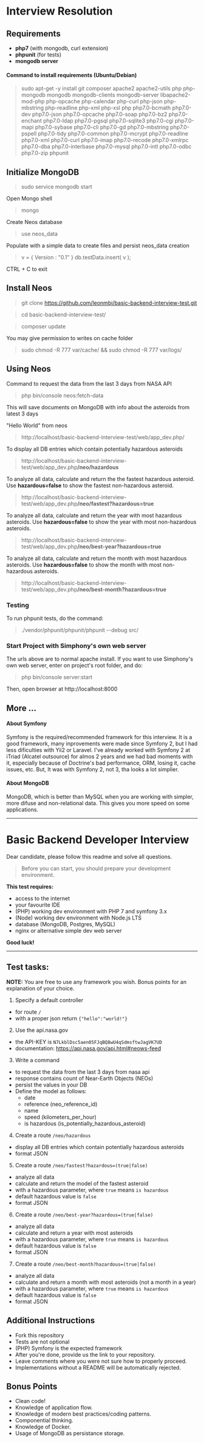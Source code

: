 # Interview Resolution

## Requirements
- **php7** (with mongodb, curl extension)
- **phpunit** (for tests)
- **mongodb server**

#### Command to install requirements (Ubuntu/Debian)
>sudo apt-get -y install git composer apache2 apache2-utils php php-mongodb mongodb mongodb-clients mongodb-server libapache2-mod-php php-opcache php-calendar php-curl php-json php-mbstring php-readline php-xml php-xsl php php7.0-bcmath php7.0-dev php7.0-json php7.0-opcache php7.0-soap php7.0-bz2 php7.0-enchant php7.0-ldap php7.0-pgsql php7.0-sqlite3 php7.0-cgi php7.0-mapi php7.0-sybase php7.0-cli php7.0-gd php7.0-mbstring php7.0-pspell php7.0-tidy php7.0-common php7.0-mcrypt php7.0-readline php7.0-xml php7.0-curl php7.0-imap php7.0-recode php7.0-xmlrpc php7.0-dba php7.0-interbase php7.0-mysql php7.0-intl php7.0-odbc php7.0-zip phpunit



## Initialize MongoDB

>sudo service mongodb start


Open Mongo shell
>mongo

Create Neos database
>use neos_data

Populate with a simple data to create files and persist neos_data creation
>v = { Version : "0.1" }
>db.testData.insert( v );

CTRL + C to exit

## Install Neos
>git clone https://github.com/leonmbj/basic-backend-interview-test.git

>cd basic-backend-interview-test/

>composer update

You may give permission to writes on cache folder

>sudo chmod -R 777 var/cache/ && sudo chmod -R 777 var/logs/

## Using Neos

Command to request the data from the last 3 days from NASA API
>php bin/console neos:fetch-data 

This will save documents on MongoDB with info about the asteroids from latest 3 days 

"Hello World" from neos

>http://localhost/basic-backend-interview-test/web/app_dev.php/

To display all DB entries which contain potentially hazardous asteroids

>http://localhost/basic-backend-interview-test/web/app_dev.php<b>/neo/hazardous</b>


To analyze all data, calculate and return the the fastest hazardous asteroid. Use <b>hazardous=false</b> to show the fastest non-hazardous asteroid.

>http://localhost/basic-backend-interview-test/web/app_dev.php<b>/neo/fastest?hazardous=true</b>

To analyze all data, calculate and return the year with most hazardous asteroids. Use <b>hazardous=false</b> to show the year with most non-hazardous asteroids.

>http://localhost/basic-backend-interview-test/web/app_dev.php<b>/neo/best-year?hazardous=true</b>

To analyze all data, calculate and return the month with most hazardous asteroids. Use <b>hazardous=false</b> to show the month with most non-hazardous asteroids.

>http://localhost/basic-backend-interview-test/web/app_dev.php<b>/neo/best-month?hazardous=true</b>

### Testing

To run phpunit tests, do the command:

>./vendor/phpunit/phpunit/phpunit --debug src/

### Start Project with Simphony's own web server

The urls above are to normal apache install. If you want to use Simphony's own web server, enter on project's root folder, and do:

>php bin/console server:start

Then, open browser at http://localhost:8000


## More ...

#### About Symfony
Symfony is the required/recommended framework for this interview. It is a good framework, many inprovements were made since Symfony 2, but I had less dificulties with Yii2 or Laravel. I've already worked with Symfony 2 at iTriad (Alcatel outsource)  for almos 2 years and we had bad moments with it, especially because of Doctrine's bad performance, ORM, losing it, cache issues, etc. But, It was with Symfony 2, not 3, tha looks a lot simplier.


#### About MongoDB
MongoDB, which is better than MySQL when you are working with simpler, more difuse and non-relational data. This gives you more speed on some applications.


<hr>


# Basic Backend Developer Interview

Dear candidate, please follow this readme and solve all questions.

> Before you can start, you should prepare your development environment.

**This test requires:**
- access to the internet
- your favourite IDE
- (PHP) working dev environment with PHP 7 and symfony 3.x
- (Node) working dev environment with Node.js LTS
- database (MongoDB, Postgres, MySQL)
- nginx or alternative simple dev web server

**Good luck!**


--------


## Test tasks:

**NOTE:** You are free to use any framework you wish. Bonus points for an explanation of your choice.

1. Specify a default controller
  - for route `/`
  - with a proper json return `{"hello":"world!"}`

2. Use the api.nasa.gov
  - the API-KEY is `N7LkblDsc5aen05FJqBQ8wU4qSdmsftwJagVK7UD`
  - documentation: https://api.nasa.gov/api.html#neows-feed
  
3. Write a command
  - to request the data from the last 3 days from nasa api
  - response contains count of Near-Earth Objects (NEOs)
  - persist the values in your DB
  - Define the model as follows:
    - date
    - reference (neo_reference_id)
    - name
    - speed (kilometers_per_hour)
    - is hazardous (is_potentially_hazardous_asteroid)

4. Create a route `/neo/hazardous`
  - display all DB entries which contain potentially hazardous asteroids
  - format JSON

5. Create a route `/neo/fastest?hazardous=(true|false)`
  - analyze all data
  - calculate and return the model of the fastest asteroid
  - with a hazardous parameter, where `true` means `is hazardous`
  - default hazardous value is `false`
  - format JSON

6. Create a route `/neo/best-year?hazardous=(true|false)`
  - analyze all data
  - calculate and return a year with most asteroids
  - with a hazardous parameter, where `true` means `is hazardous`
  - default hazardous value is `false`
  - format JSON

7. Create a route `/neo/best-month?hazardous=(true|false)`
  - analyze all data
  - calculate and return a month with most asteroids (not a month in a year)
  - with a hazardous parameter, where `true` means `is hazardous`
  - default hazardous value is `false`
  - format JSON
   
## Additional Instructions

- Fork this repository
- Tests are not optional
- (PHP) Symfony is the expected framework
- After you're done, provide us the link to your repository.
- Leave comments where you were not sure how to properly proceed.
- Implementations without a README will be automatically rejected.

## Bonus Points

- Clean code!
- Knowledge of application flow.
- Knowledge of modern best practices/coding patterns.
- Componential thinking.
- Knowledge of Docker.
- Usage of MongoDB as persistance storage.
